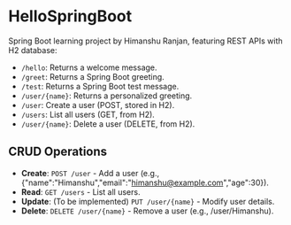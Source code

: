 # HelloSpringBoot
Spring Boot learning project by Himanshu Ranjan, featuring REST APIs with H2 database:
- `/hello`: Returns a welcome message.
- `/greet`: Returns a Spring Boot greeting.
- `/test`: Returns a Spring Boot test message.
- `/user/{name}`: Returns a personalized greeting.
- `/user`: Create a user (POST, stored in H2).
- `/users`: List all users (GET, from H2).
- `/user/{name}`: Delete a user (DELETE, from H2).

## CRUD Operations
- **Create**: `POST /user` - Add a user (e.g., {"name":"Himanshu","email":"himanshu@example.com","age":30}).
- **Read**: `GET /users` - List all users.
- **Update**: (To be implemented) `PUT /user/{name}` - Modify user details.
- **Delete**: `DELETE /user/{name}` - Remove a user (e.g., /user/Himanshu).